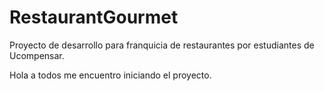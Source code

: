 # RestaurantGourmet
Proyecto de desarrollo para franquicia de restaurantes por estudiantes de Ucompensar.

Hola a todos me encuentro iniciando el proyecto.